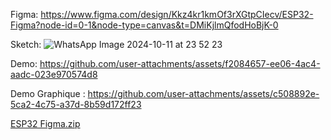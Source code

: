 Figma: 
https://www.figma.com/design/Kkz4kr1kmOf3rXGtpCIecv/ESP32-Figma?node-id=0-1&node-type=canvas&t=DMiKjlmQfodHoBjK-0

Sketch:
![WhatsApp Image 2024-10-11 at 23 52 23](https://github.com/user-attachments/assets/bfc43c4d-0f7b-4135-9c9f-d1d2975335ec)

Demo:
https://github.com/user-attachments/assets/f2084657-ee06-4ac4-aadc-023e970574d8

Demo Graphique :
https://github.com/user-attachments/assets/c508892e-5ca2-4c75-a37d-8b59d172ff23

[ESP32 Figma.zip](https://github.com/user-attachments/files/17347670/ESP32.Figma.zip)
